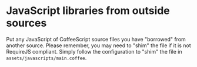 # JavaScript libraries from outside sources

Put any JavaScript of CoffeeScript source files you have "borrowed" from another source.  Please remember, you may need to "shim" the file if it is not RequireJS compliant.  Simply follow the configuration to "shim" the file in `assets/javascripts/main.coffee`.